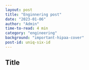 ```yaml
---
layout: post
title: "Enginnering post"
date: "2023-01-06"
author: "Admin"
time-to-read: 4 min
category: "engineering"
background: "important-hipaa-cover"
post-id: uniq-six-id
---
```


## Title